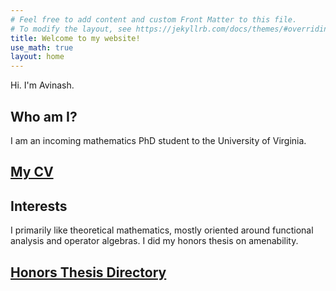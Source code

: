 ```yaml
---
# Feel free to add content and custom Front Matter to this file.
# To modify the layout, see https://jekyllrb.com/docs/themes/#overriding-theme-defaults
title: Welcome to my website!
use_math: true
layout: home
---
```

Hi. I'm Avinash.

## Who am I?
I am an incoming mathematics PhD student to the University of Virginia.

## [My CV](https://ai-bearing.github.io/CV/cv_2.pdf)

## Interests
I primarily like theoretical mathematics, mostly oriented around functional analysis and operator algebras. I did my honors thesis on amenability.

## [Honors Thesis Directory](honorsthesis.md)
